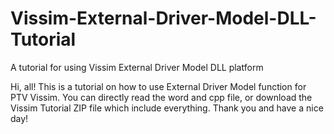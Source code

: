 # Vissim-External-Driver-Model-DLL-Tutorial
A tutorial for using Vissim External Driver Model DLL platform

Hi, all!
This is a tutorial on how to use External Driver Model function for PTV Vissim. You can directly read the word and cpp file, or download the Vissim Tutorial ZIP file which include everything.
Thank you and have a nice day!
